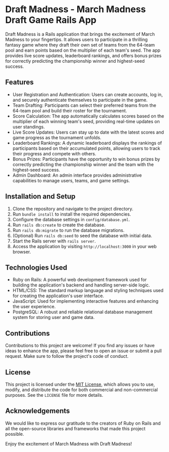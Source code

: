 # Draft Madness - March Madness Draft Game Rails App

Draft Madness is a Rails application that brings the excitement of March Madness to your fingertips. It allows users to participate in a thrilling fantasy game where they draft their own set of teams from the 64-team pool and earn points based on the multiplier of each team's seed. The app provides live score updates, leaderboard rankings, and offers bonus prizes for correctly predicting the championship winner and highest-seed success.

## Features

- User Registration and Authentication: Users can create accounts, log in, and securely authenticate themselves to participate in the game.
- Team Drafting: Participants can select their preferred teams from the 64-team pool and build their roster for the tournament.
- Score Calculation: The app automatically calculates scores based on the multiplier of each winning team's seed, providing real-time updates on user standings.
- Live Score Updates: Users can stay up to date with the latest scores and game progress as the tournament unfolds.
- Leaderboard Rankings: A dynamic leaderboard displays the rankings of participants based on their accumulated points, allowing users to track their progress and compete with others.
- Bonus Prizes: Participants have the opportunity to win bonus prizes by correctly predicting the championship winner and the team with the highest-seed success.
- Admin Dashboard: An admin interface provides administrative capabilities to manage users, teams, and game settings.

## Installation and Setup

1. Clone the repository and navigate to the project directory.
2. Run `bundle install` to install the required dependencies.
3. Configure the database settings in `config/database.yml`.
4. Run `rails db:create` to create the database.
5. Run `rails db:migrate` to run the database migrations.
6. (Optional) Run `rails db:seed` to seed the database with initial data.
7. Start the Rails server with `rails server`.
8. Access the application by visiting `http://localhost:3000` in your web browser.

## Technologies Used

- Ruby on Rails: A powerful web development framework used for building the application's backend and handling server-side logic.
- HTML/CSS: The standard markup language and styling techniques used for creating the application's user interface.
- JavaScript: Used for implementing interactive features and enhancing the user experience.
- PostgreSQL: A robust and reliable relational database management system for storing user and game data.

## Contributions

Contributions to this project are welcome! If you find any issues or have ideas to enhance the app, please feel free to open an issue or submit a pull request. Make sure to follow the project's code of conduct.

## License

This project is licensed under the [MIT License](LICENSE), which allows you to use, modify, and distribute the code for both commercial and non-commercial purposes. See the `LICENSE` file for more details.

## Acknowledgements

We would like to express our gratitude to the creators of Ruby on Rails and all the open-source libraries and frameworks that made this project possible.

Enjoy the excitement of March Madness with Draft Madness!